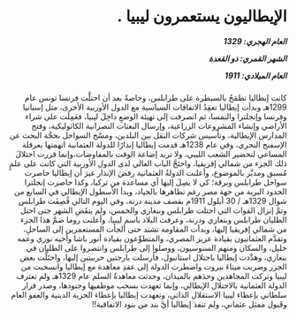 <h1 dir="rtl">الإيطاليون يستعمرون ليبيا .</h1>

<h5 dir="rtl">العام الهجري:  1329

الشهر القمري: ذو القعدة

العام الميلادي: 1911</h5>

<p dir="rtl">كانت إيطاليا تطمَحُ بالسيطرة على طرابلس، وخاصةً بعد أن احتلَّت فرنسا تونس عام 1299هـ وبدأت إيطاليا تعقِدُ الاتفاقات السياسية مع الدول الأوربية الأخرى، مثل إسبانيا وفرنسا وإنجلترا والنمسا، ثم انصرفت إلى تهيئة الوضعِ داخِلَ ليبيا، فعَمِلَت على شراء الأراضي وإنشاء المشروعات الزراعية، وإرسال البعثات النصرانية الكاثوليكية، وفتح المدارس الإيطالية، وتأسيس شركات النقل بين البلدين، ومسْح السواحل بحجَّة البحث عن الإسفنج البحري، وفي عام 1238هـ قدمت إيطاليا إنذارًا للدولة العثمانية اتهمتها بعرقلة المساعي لتحضير الشعب الليبي، ولا تريد إضاعة الوقت بالمفاوضات،وإنما قررت احتلالَ ذلك الجزء من شمالي إفريقيا، واحتَجَّ الباب العالي لدى الدول الأوربية التي كانت على علمٍ مُسبق ومدبَّر بالموضوع، وأعلنت الدولةُ العثمانية رفضَ الإنذار غيرَ أن إيطاليا حاصرت سواحل طرابلس وبرقة؛ كي لا يصِلَ إليها أي مساعدة من تركيا، وكذا حاصرت إنجلترا الحدود البرية من جهة مصر رغم تظاهرها بالحياد، وبدأ الأسطول الإيطالي في السابع من شوال 1329هـ / 30 أيلول 1911م بقصف مدينة درنة، وفي اليوم التالي قُصِفَت طرابلس وتمَّ إنزال القوات التي احتلت طرابلس وبنغازي والخمس، ولم ينقَضِ الشهر حتى احتل الطليان طرابلس وبنغازي ودرنة، وعرفت البلاد باسم ليبيا، وأعلنت روما ضمَّ هذا الجزء من شمالي إفريقيا إليها، وبدأت المقاومة تشتد حتى ألجأت المستعمرين إلى الساحلِ، وتقدَّم العثمانيون بقيادة عزيز المصري، والمتطوِّعون بقيادة أنور باشا وأخيه نوري وعمه خليل، والسكان ومنهم السنوسيون، ووصلوا إلى طرابلس وانتصروا على الطليان في بنغازي، وهدَّدت إيطاليا باحتلال استانبول، فأرسلت بارجتين حربيتين إليها، واحتَلَّت بعض الجزر وضربت ميناءَ بيروت واضطرت الدولة إلى عقدِ معاهدة مع إيطاليا وانسحبت من ليبيا وتركت المجاهدين وحدَهم بالميدان، وحدثت معاهدةُ السلم عام 1329هـ ولم تعترف الدولة العثمانية بالاحتلال الإيطالي، وإنما تعهدت بسحب موظفيها وجنودها، وصدر قرار سلطاني بإعطاء ليبيا الاستقلال الذاتي، وتعهدت إيطاليا بإعطاء الحرية الدينية والعفو العام وقَبول ممثل عثماني، ولم تنفذ إيطاليا أيَّ بند من بنود الاتفاقية!!</p></br>
